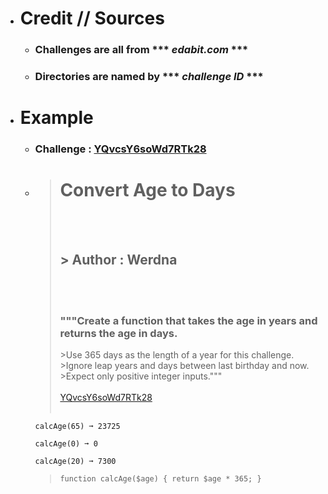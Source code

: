 - # Credit // Sources

  - ### Challenges are all from \*\*\* *edabit.com* \*\*\* 

  - ### Directories are named by \*\*\* *challenge ID* \*\*\*  

- # Example

  - ### Challenge : [YQvcsY6soWd7RTk28](https://github.com/searsam1/theEdabitProject/tree/main/YQvcsY6soWd7RTk28)
  
  - > # Convert Age to Days
      > <br><br>
      > ## \> Author : Werdna
      > <br><br>
      > ### """Create a function that takes the age in years and returns the age in days.
      > \>Use 365 days as the length of a year for this challenge.
      > \>Ignore leap years and days between last birthday and now.
      > \>Expect only positive integer inputs."""
      > <br><br>
      > [YQvcsY6soWd7RTk28](https://edabit.com/challenge/YQvcsY6soWd7RTk28)
      > <br><br>
      > 
        calcAge(65) ➞ 23725

        calcAge(0) ➞ 0

        calcAge(20) ➞ 7300


      > `function calcAge($age) {
	      return $age * 365;
        }`

      <br><br>
